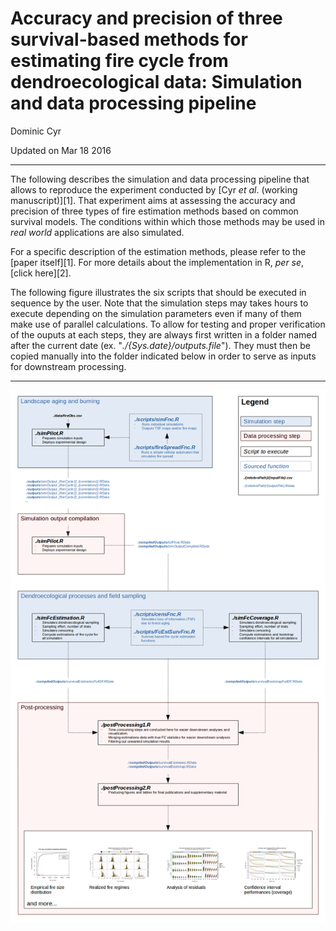 # Accuracy and precision of three survival-based methods for estimating fire cycle from dendroecological data: Simulation and data processing pipeline
Dominic Cyr  

Updated on Mar 18 2016


-----------



The following describes the simulation and data processing pipeline that allows to reproduce the experiment conducted by [Cyr _et al_. (working manuscript)][1]. That experiment aims at assessing the accuracy and precision of three types of fire estimation methods based on common survival models. The conditions within which those methods may be used in _real world_ applications are also simulated.

For a specific description of the estimation methods, please refer to the [paper itself][1]. For more details about the implementation in R, _per se_, [click here][2].

The following figure illustrates the six scripts that should be executed in sequence by the user. Note that the simulation steps may takes hours to execute depending on the simulation parameters even if many of them make use of parallel calculations. To allow for testing and proper verification of the ouputs at each steps, they are always first written in a folder named after the current date (ex. "_./{Sys.date}/outputs.file_"). They must then be copied manually into the folder indicated below in order to serve as inputs for downstream processing.


-----------



![alt text](./figures/pipeline.png)

